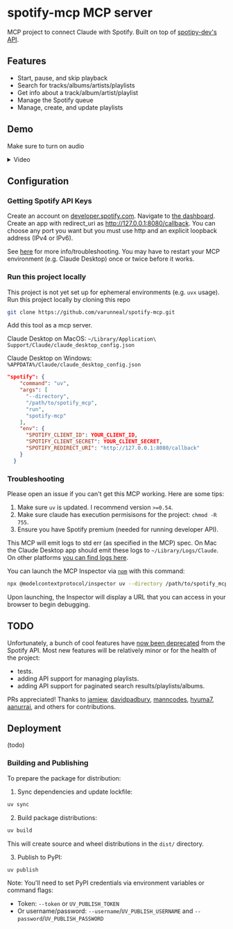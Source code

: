 # spotify-mcp MCP server

MCP project to connect Claude with Spotify. Built on top of [spotipy-dev's API](https://github.com/spotipy-dev/spotipy/tree/2.24.0).

## Features

- Start, pause, and skip playback
- Search for tracks/albums/artists/playlists
- Get info about a track/album/artist/playlist
- Manage the Spotify queue
- Manage, create, and update playlists

## Demo

Make sure to turn on audio

<details>
  <summary>
    Video
  </summary>
  https://github.com/user-attachments/assets/20ee1f92-f3e3-4dfa-b945-ca57bc1e0894
</details>

## Configuration

### Getting Spotify API Keys

Create an account on [developer.spotify.com](https://developer.spotify.com/). Navigate to [the dashboard](https://developer.spotify.com/dashboard). 
Create an app with redirect_uri as http://127.0.0.1:8080/callback. 
You can choose any port you want but you must use http and an explicit loopback address (IPv4 or IPv6).

See [here](https://developer.spotify.com/documentation/web-api/concepts/redirect_uri) for more info/troubleshooting. 
You may have to restart your MCP environment (e.g. Claude Desktop) once or twice before it works.

### Run this project locally

This project is not yet set up for ephemeral environments (e.g. `uvx` usage).
Run this project locally by cloning this repo

```bash
git clone https://github.com/varunneal/spotify-mcp.git
```

Add this tool as a mcp server. 

Claude Desktop on MacOS: `~/Library/Application\ Support/Claude/claude_desktop_config.json`

Claude Desktop on Windows: `%APPDATA%/Claude/claude_desktop_config.json`

  ```json
  "spotify": {
      "command": "uv",
      "args": [
        "--directory",
        "/path/to/spotify_mcp",
        "run",
        "spotify-mcp"
      ],
      "env": {
        "SPOTIFY_CLIENT_ID": YOUR_CLIENT_ID,
        "SPOTIFY_CLIENT_SECRET": YOUR_CLIENT_SECRET,
        "SPOTIFY_REDIRECT_URI": "http://127.0.0.1:8080/callback"
      }
    }
  ```

### Troubleshooting

Please open an issue if you can't get this MCP working. Here are some tips:

1. Make sure `uv` is updated. I recommend version `>=0.54`.
2. Make sure claude has execution permisisons for the project: `chmod -R 755`.
3. Ensure you have Spotify premium (needed for running developer API). 

This MCP will emit logs to std err (as specified in the MCP) spec. On Mac the Claude Desktop app should emit these logs
to `~/Library/Logs/Claude`. 
On other platforms [you can find logs here](https://modelcontextprotocol.io/quickstart/user#getting-logs-from-claude-for-desktop).


You can launch the MCP Inspector via [`npm`](https://docs.npmjs.com/downloading-and-installing-node-js-and-npm) with this command:

```bash
npx @modelcontextprotocol/inspector uv --directory /path/to/spotify_mcp run spotify-mcp
```

Upon launching, the Inspector will display a URL that you can access in your browser to begin debugging.

## TODO

Unfortunately, a bunch of cool features have [now been deprecated](https://techcrunch.com/2024/11/27/spotify-cuts-developer-access-to-several-of-its-recommendation-features/)
from the Spotify API. Most new features will be relatively minor or for the health of the project:

- tests.
- adding API support for managing playlists.
- adding API support for paginated search results/playlists/albums.

PRs appreciated! Thanks to [jamiew](https://github.com/jamiew), [davidpadbury](https://github.com/davidpadbury), [manncodes](https://github.com/manncodes), [hyuma7](https://github.com/hyuma7), [aanurraj](https://github.com/aanurraj), and others for contributions.  

## Deployment

(todo)

### Building and Publishing

To prepare the package for distribution:

1. Sync dependencies and update lockfile:

```bash
uv sync
```

2. Build package distributions:

```bash
uv build
```

This will create source and wheel distributions in the `dist/` directory.

3. Publish to PyPI:

```bash
uv publish
```

Note: You'll need to set PyPI credentials via environment variables or command flags:

- Token: `--token` or `UV_PUBLISH_TOKEN`
- Or username/password: `--username`/`UV_PUBLISH_USERNAME` and `--password`/`UV_PUBLISH_PASSWORD`
